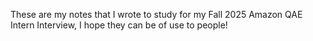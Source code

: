 These are my notes that I wrote to study for my Fall 2025 Amazon QAE Intern Interview, I hope they can be of use to people!
